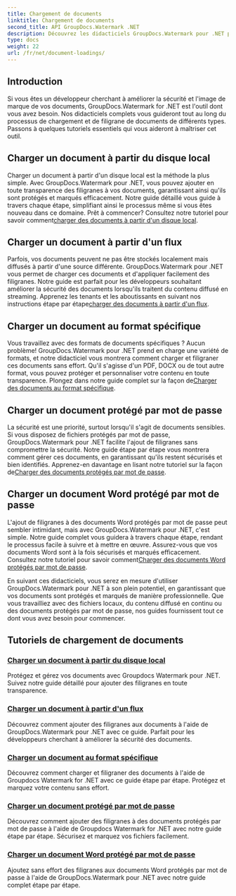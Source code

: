 ```yaml
---
title: Chargement de documents
linktitle: Chargement de documents
second_title: API GroupDocs.Watermark .NET
description: Découvrez les didacticiels GroupDocs.Watermark pour .NET pour charger et filigraner des documents, garantissant ainsi la sécurité et la personnalisation des documents avec des guides étape par étape.
type: docs
weight: 22
url: /fr/net/document-loadings/
---
```

## Introduction
Si vous êtes un développeur cherchant à améliorer la sécurité et l'image de marque de vos documents, GroupDocs.Watermark for .NET est l'outil dont vous avez besoin. Nos didacticiels complets vous guideront tout au long du processus de chargement et de filigrane de documents de différents types. Passons à quelques tutoriels essentiels qui vous aideront à maîtriser cet outil.

## Charger un document à partir du disque local
Charger un document à partir d'un disque local est la méthode la plus simple. Avec GroupDocs.Watermark pour .NET, vous pouvez ajouter en toute transparence des filigranes à vos documents, garantissant ainsi qu'ils sont protégés et marqués efficacement. Notre guide détaillé vous guide à travers chaque étape, simplifiant ainsi le processus même si vous êtes nouveau dans ce domaine. Prêt à commencer? Consultez notre tutoriel pour savoir comment[charger des documents à partir d'un disque local](./load-document-from-local-disk/).

## Charger un document à partir d'un flux
 Parfois, vos documents peuvent ne pas être stockés localement mais diffusés à partir d'une source différente. GroupDocs.Watermark pour .NET vous permet de charger ces documents et d'appliquer facilement des filigranes. Notre guide est parfait pour les développeurs souhaitant améliorer la sécurité des documents lorsqu'ils traitent du contenu diffusé en streaming. Apprenez les tenants et les aboutissants en suivant nos instructions étape par étape[charger des documents à partir d'un flux](./load-document-from-stream/).

## Charger un document au format spécifique
Vous travaillez avec des formats de documents spécifiques ? Aucun problème! GroupDocs.Watermark pour .NET prend en charge une variété de formats, et notre didacticiel vous montrera comment charger et filigraner ces documents sans effort. Qu'il s'agisse d'un PDF, DOCX ou de tout autre format, vous pouvez protéger et personnaliser votre contenu en toute transparence. Plongez dans notre guide complet sur la façon de[Charger des documents au format spécifique](./load-specific-format-document/).

## Charger un document protégé par mot de passe
 La sécurité est une priorité, surtout lorsqu'il s'agit de documents sensibles. Si vous disposez de fichiers protégés par mot de passe, GroupDocs.Watermark pour .NET facilite l'ajout de filigranes sans compromettre la sécurité. Notre guide étape par étape vous montrera comment gérer ces documents, en garantissant qu'ils restent sécurisés et bien identifiés. Apprenez-en davantage en lisant notre tutoriel sur la façon de[Charger des documents protégés par mot de passe](./load-password-protected-document/).

## Charger un document Word protégé par mot de passe
L'ajout de filigranes à des documents Word protégés par mot de passe peut sembler intimidant, mais avec GroupDocs.Watermark pour .NET, c'est simple. Notre guide complet vous guidera à travers chaque étape, rendant le processus facile à suivre et à mettre en œuvre. Assurez-vous que vos documents Word sont à la fois sécurisés et marqués efficacement. Consultez notre tutoriel pour savoir comment[Charger des documents Word protégés par mot de passe](./load-password-protected-word-document/).

En suivant ces didacticiels, vous serez en mesure d'utiliser GroupDocs.Watermark pour .NET à son plein potentiel, en garantissant que vos documents sont protégés et marqués de manière professionnelle. Que vous travailliez avec des fichiers locaux, du contenu diffusé en continu ou des documents protégés par mot de passe, nos guides fournissent tout ce dont vous avez besoin pour commencer.
## Tutoriels de chargement de documents
### [Charger un document à partir du disque local](./load-document-from-local-disk/)
Protégez et gérez vos documents avec Groupdocs Watermark pour .NET. Suivez notre guide détaillé pour ajouter des filigranes en toute transparence.
### [Charger un document à partir d'un flux](./load-document-from-stream/)
Découvrez comment ajouter des filigranes aux documents à l'aide de GroupDocs.Watermark pour .NET avec ce guide. Parfait pour les développeurs cherchant à améliorer la sécurité des documents.
### [Charger un document au format spécifique](./load-specific-format-document/)
Découvrez comment charger et filigraner des documents à l'aide de Groupdocs Watermark for .NET avec ce guide étape par étape. Protégez et marquez votre contenu sans effort.
### [Charger un document protégé par mot de passe](./load-password-protected-document/)
Découvrez comment ajouter des filigranes à des documents protégés par mot de passe à l'aide de Groupdocs Watermark for .NET avec notre guide étape par étape. Sécurisez et marquez vos fichiers facilement.
### [Charger un document Word protégé par mot de passe](./load-password-protected-word-document/)
Ajoutez sans effort des filigranes aux documents Word protégés par mot de passe à l'aide de GroupDocs.Watermark pour .NET avec notre guide complet étape par étape.
